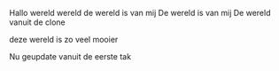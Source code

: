Hallo wereld
wereld
de wereld is van mij
De wereld is van mij
De wereld vanuit de clone

deze wereld is zo veel mooier

Nu geupdate vanuit de eerste tak